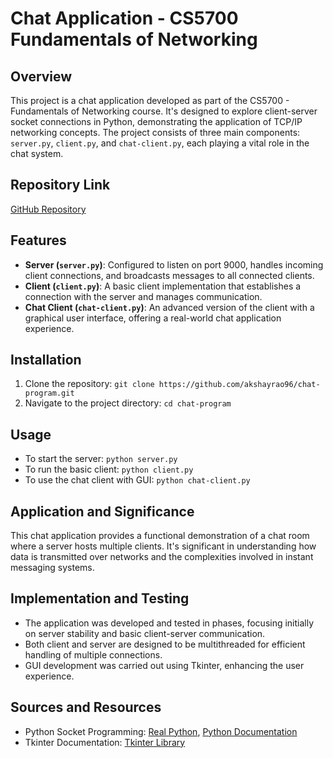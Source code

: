 # Chat Application - CS5700 Fundamentals of Networking

## Overview

This project is a chat application developed as part of the CS5700 - Fundamentals of Networking course. It's designed to explore client-server socket connections in Python, demonstrating the application of TCP/IP networking concepts. The project consists of three main components: `server.py`, `client.py`, and `chat-client.py`, each playing a vital role in the chat system.

## Repository Link

[GitHub Repository](https://github.com/akshayrao96/chat-program)

## Features

- **Server (`server.py`)**: Configured to listen on port 9000, handles incoming client connections, and broadcasts messages to all connected clients.
- **Client (`client.py`)**: A basic client implementation that establishes a connection with the server and manages communication.
- **Chat Client (`chat-client.py`)**: An advanced version of the client with a graphical user interface, offering a real-world chat application experience.

## Installation

1. Clone the repository: `git clone https://github.com/akshayrao96/chat-program.git`
2. Navigate to the project directory: `cd chat-program`

## Usage

- To start the server: `python server.py`
- To run the basic client: `python client.py`
- To use the chat client with GUI: `python chat-client.py`

## Application and Significance

This chat application provides a functional demonstration of a chat room where a server hosts multiple clients. It's significant in understanding how data is transmitted over networks and the complexities involved in instant messaging systems.

## Implementation and Testing

- The application was developed and tested in phases, focusing initially on server stability and basic client-server communication.
- Both client and server are designed to be multithreaded for efficient handling of multiple connections.
- GUI development was carried out using Tkinter, enhancing the user experience.

## Sources and Resources

- Python Socket Programming: [Real Python](https://realpython.com/python-sockets/), [Python Documentation](https://docs.python.org/3/howto/sockets.html)
- Tkinter Documentation: [Tkinter Library](https://docs.python.org/3/library/tk.html)
